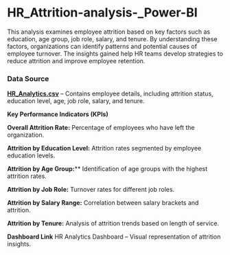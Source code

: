 # HR_Attrition-analysis-_Power-BI
This analysis examines employee attrition based on key factors such as education, age group, job role, salary, and tenure. By understanding these factors, organizations can identify patterns and potential causes of employee turnover. The insights gained help HR teams develop strategies to reduce attrition and improve employee retention.

### **Data Source**

[**HR_Analytics.csv**](https://github.com/shalini0293/HR-_Attrition-analysis-_Power-BI/blob/main/HR_Analytics.csv) – Contains employee details, including attrition status, education level, age, job role, salary, and tenure.

**Key Performance Indicators (KPIs)**

**Overall Attrition Rate:**
Percentage of employees who have left the organization.

**Attrition by Education Level:**
Attrition rates segmented by employee education levels.

**Attrition by Age Group:****
Identification of age groups with the highest attrition rates.

**Attrition by Job Role:**
Turnover rates for different job roles.

**Attrition by Salary Range:**
Correlation between salary brackets and attrition.

**Attrition by Tenure:**
Analysis of attrition trends based on length of service.

**Dashboard Link**
HR Analytics Dashboard – Visual representation of attrition insights.


